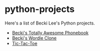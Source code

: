 # python-projects

Here's a list of Becki Lee's Python projects.

- [Becki's Totally Awesome Phonebook](./phonebook/)
- [Becki's Wordle Clone](./wordle/)
- [Tic-Tac-Toe](./tic-tac-toe/)
